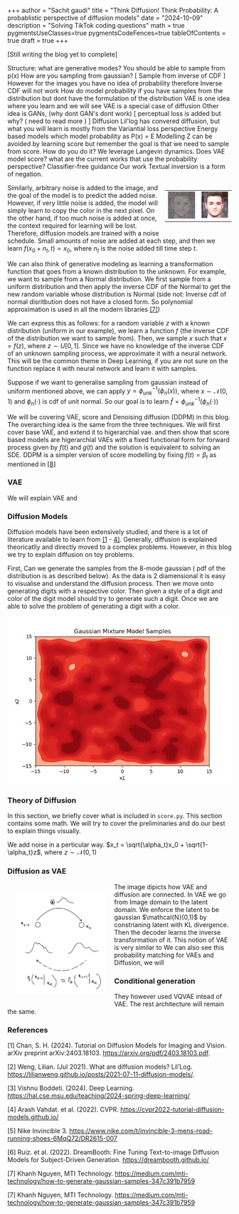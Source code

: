 +++
author = "Sachit gaudi"
title = "Think Diffusion! Think Probability: A probablistic perspective of diffusion models"
date = "2024-10-09"
description = "Solving TikTok coding questions"
math = true
pygmentsUseClasses=true
pygmentsCodeFences=true
tableOfContents = true
draft = true
+++

[Still writing the blog yet to complete]

Structure:
    what are generative modes? You should be able to sample from p(x)
    How are you sampling from gaussian? [ Sample from inverse of CDF ]
    However for the images you have no idea of probability therefore Inverse CDF will not work
    How do model probability if you have samples from the distribution but dont have the formulation of the distribution
    VAE is one idea where you learn and we will see VAE is a special case of diffusion
    Other idea is GANs, (why dont GAN's dont work) [ perceptual loss is added but why? ( need to read more ) ] 
    Diffusion
        Lil'log has convered diffusion, but what you will learn is mostly from the Variantial loss perspective
        Energy based models which model probability as P(x)  = E
        Modelling Z can be avoided by learning score
        but remember the goal is that we need to sample from score. How do you do it? We leverage Langevin dynamics. Does VAE model score?
        what are the current works that use the probability perspective?
            Classifier-free guidance 
            Our work
            Textual inversion is a form of negation. 
            
             
        






<!-- 
The goal of this blog post is understand Image editing. The problem we want to solve is simple. Replace Y in X with Z. This problem solves pain for many e-commerce product marketers. Big power houses like Nike, does not shoot the ads for all the variants. Can we try new variant of the shoe on the model?
<table><tr>
<td> <img src="variants.png" alt="Drawing" style="width: 350px;"/> </td>
<td> <img src="invincible-3-mens-road-running-shoes-6MqQ72.jpeg" alt="Drawing" style="width: 250px;"/> </td>
</tr><caption style="caption-side:bottom"> <a href="#5">Nike products with only one product variant tried on a fashion model</a>
 </caption>
</table>

We will solve this problem with DreamBooth[\[6\]](#6) and SDEdit[\[7\]](#7), both of them are guided diffusion techniques. The primary purpose of this blog is to educate on diffusion models with focus on implementation. ### Generative modelling-->


<!-- Generative modeling is becoming increasingly popular. ChatGPT, which uses masked language modeling for training, has taken the world by storm. Similarly, DALL-E can create realistic images by being trained through the diffusion process.

The cat sat on the mat => The cat [MASK] on the mat. The task given to the GPT is to predict what goes in [MASK]. The model ( a function f ) is trained on many such sentences. Once you give "The cat", model will start generaing the next word. Suppose the next likely word is "slept" and this process continues auto regresively till it generates "The cat slept on the mat [EOS]" -->

<table  align="right" style="width: 150px;height: 75px;"><tr>
<td> <img src="image.png" alt="Drawing" style="width: 100px;"/> </td>
<td> <img src="image-1.png"  alt="Drawing" style="width: 100px;"/> </td>
</tr>
</table>

Similarly, arbitrary noise is added to the image, and the goal of the model is to predict the added noise. However, if very little noise is added, the model will simply learn to copy the color in the next pixel. On the other hand, if too much noise is added at once, the context required for learning will be lost. Therefore, diffusion models are trained with a noise schedule. Small amounts of noise are added at each step, and then we learn $f(x_0 + n_t,t) = x_0$, where $n_t$ is the noise added till time step $t$.

We can also think of generative modeling as learning a transformation function that goes from a known distribution to the unknown. For example, we want to sample from a Normal distribution. We first sample from a uniform distribution and then apply the inverse CDF of the Normal to get the new random variable whose distribution is Normal (side not: Inverse cdf of normal disritbution does not have a closed form. So polynomial approximation is used in all the modern libraries [\[7\]](#7))

We can express this as follows: for a random variable $z$ with a known distribution (uniform in our example), we learn a function $f$ (the inverse CDF of the distribution we want to sample from). Then, we sample $x$ such that $x = f(z)$, where $z \sim U[0,1]$. Since we have no knowledge of the inverse CDF of an unknown sampling process, we approximate it with a neural network. This will be the common theme in Deep Learning, if you are not sure on the function replace it with neural network and learn it with samples.


Suppose if we want to generalise sampling from gaussian instead of uniform mentioned above, we can apply $y = \phi_{unk}^{-1}(\phi_n(x))$, where $x \sim \mathcal{N}(0,1)$ and $\phi_n(\cdot)$ is cdf of unit normal. So our goal is to learn $\hat{f} = \phi_{unk}^{-1}(\phi_n(\cdot))$

We will be covering VAE, score and Denoising diffusion (DDPM) in this blog. The overarching idea is the same from the three techniques. We will first cover base VAE, and extend it to higerarchial vae. and then show that score based models are higerarchial VAEs with a fixed functional form for forward process given by $f(t)$ and $g(t)$ and the solution is equivalent to solving an SDE. DDPM is a simpler version of score modelling by fixing $f(t) = \beta_t$ as mentioned in [\[8\]](#7)
### VAE 
We will explain VAE and 


### Diffusion Models

Diffusion models have been extensively studied, and there is a lot of literature available to learn from [\[1](#1) - [4\]](#4). Generally, diffusion is explained theoricatlly and directly moved to a complex problems. However, in this blog we try to explain diffusion on toy problems. 

First, Can we generate the samples from the 8-mode gaussian ( pdf of the distribution is as described below). As the data is 2 diamensional it is easy to visualise and understand the diffusion process. Then we move onto generating digits with a respective color. Then given a style of a digit and color of the digit model should try to generate such a digit. Once we are able to solve the problem of generating a digit with a color.


![Diffusion Evolution](density_evo.gif)

### Theory of Diffusion

In this section, we briefly cover what is included in `score.py`. This section contains some math. We will try to cover the preliminaries and do our best to explain things visually.

We add noise in a perticular way.
$x_t = \sqrt{\alpha_t}x_0 +  \sqrt{1- \alpha_t}z$, where $z \sim \mathcal{N}(0,1)$






### Diffusion as VAE 
<img src="DDPM.png" alt="DDPM" style="width:200px; margin: 20px;" align="left" /> 
The image dipicts how VAE and diffusion are connected. In VAE we go from Image domain to the latent domain. We enforce the latent to be gaussian $\mathcal{N}(0,1)$  by constrianing latent with KL divergence. Then the decoder learns the inverse transformation of it. This notion of VAE is very similar to 
We can also see this probability matching for VAEs and Diffusion, we will 



### Conditional generation

They however used VQVAE intead of VAE. The rest architecture will remain the same.




### References
<a id="1">[1]</a> Chan, S. H. (2024). Tutorial on Diffusion Models for Imaging and Vision. arXiv preprint arXiv:2403.18103. https://arxiv.org/pdf/2403.18103.pdf.

<a id="2">[2]</a>  Weng, Lilian. (Jul 2021). What are diffusion models? Lil’Log. https://lilianweng.github.io/posts/2021-07-11-diffusion-models/.

<a id="3">[3]</a>  Vishnu Boddeti. (2024). Deep Learning. https://hal.cse.msu.edu/teaching/2024-spring-deep-learning/

<a id="4">[4]</a>  Arash Vahdat. et al. (2022). CVPR. https://cvpr2022-tutorial-diffusion-models.github.io/

<a id="5">[5]</a>  Nike Invincible 3. https://www.nike.com/t/invincible-3-mens-road-running-shoes-6MqQ72/DR2615-007

<a id="6">[6]</a> Ruiz. et al. (2022).  DreamBooth: Fine Tuning Text-to-image Diffusion Models for Subject-Driven Generation. https://dreambooth.github.io/

<a id="7">[7]</a> Khanh Nguyen, MTI Technology. https://medium.com/mti-technology/how-to-generate-gaussian-samples-347c391b7959

<a id="8">[7]</a> Khanh Nguyen, MTI Technology. https://medium.com/mti-technology/how-to-generate-gaussian-samples-347c391b7959